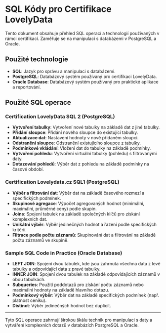 # SQL Kódy pro Certifikace LovelyData

Tento dokument obsahuje přehled SQL operací a technologií používaných v rámci certifikací. Zaměřuje se na manipulaci s databázemi v PostgreSQL a Oracle.

## Použité technologie

- **SQL**: Jazyk pro správu a manipulaci s databázemi.
- **PostgreSQL**: Databázový systém používaný pro certifikaci LovelyData.
- **Oracle Database**: Databázový systém používaný pro praktické aplikace a reportování.

## Použité SQL operace

### Certification LovelyData SQL 2 (PostgreSQL)

- **Vytvoření tabulky**: Vytvoření nové tabulky na základě dat z jiné tabulky.
- **Přidání sloupce**: Přidání nového sloupce do existující tabulky.
- **Aktualizace dat**: Nastavení hodnoty v nově přidaném sloupci.
- **Odstranění sloupce**: Odstranění existujícího sloupce z tabulky.
- **Podmínkové vkládání**: Vložení dat do tabulky na základě podmínky.
- **Vytvoření pohledu**: Vytvoření virtuální tabulky (pohledu) s filtrovanými daty.
- **Dotazování pohledů**: Výběr dat z pohledu na základě podmínky na časové období.

### Certification Lovelydata.cz SQL1 (PostgreSQL)

- **Výběr a filtrování dat**: Výběr dat na základě časového rozmezí a specifických podmínek.
- **Skupinové agregace**: Výpočet agregovaných hodnot (minimální, maximální, průměrné ceny) podle skupin.
- **Joins**: Spojení tabulek na základě společných klíčů pro získání komplexních dat.
- **Unikátní výběr**: Výběr jedinečných hodnot a řazení podle specifických kritérií.
- **Filtrace podle počtu záznamů**: Skupinování dat a filtrování na základě počtu záznamů ve skupině.

### Sample SQL Code in Practice (Oracle Database)

- **LEFT JOIN**: Spojení dvou tabulek, kde jsou zahrnuta všechna data z levé tabulky a odpovídající data z pravé tabulky.
- **INNER JOIN**: Spojení dvou tabulek na základě odpovídajících záznamů v obou tabulkách.
- **Subqueries**: Použití poddotazů pro získání počtu záznamů nebo maximální hodnoty na základě hlavního dotazu.
- **Podmínkový výběr**: Výběr dat na základě specifických podmínek (např. platnost ceníku).
- **Distinct**: Výběr jedinečných hodnot bez duplicit.

---

Tyto SQL operace zahrnují širokou škálu technik pro manipulaci s daty a vytváření komplexních dotazů v databázích PostgreSQL a Oracle.
